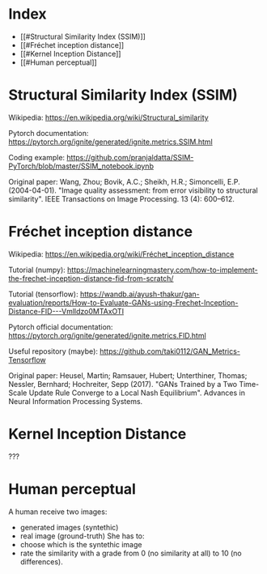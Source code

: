 # Index
- [[#Structural Similarity Index (SSIM)]]
- [[#Fréchet inception distance]]
- [[#Kernel Inception Distance]]
- [[#Human perceptual]]



# Structural Similarity Index (SSIM)
Wikipedia: https://en.wikipedia.org/wiki/Structural_similarity

Pytorch documentation: https://pytorch.org/ignite/generated/ignite.metrics.SSIM.html

Coding example: https://github.com/pranjaldatta/SSIM-PyTorch/blob/master/SSIM_notebook.ipynb 

Original paper: Wang, Zhou; Bovik, A.C.; Sheikh, H.R.; Simoncelli, E.P. (2004-04-01). "Image quality assessment: from error visibility to structural similarity". IEEE Transactions on Image Processing. 13 (4): 600–612.




# Fréchet inception distance
Wikipedia: https://en.wikipedia.org/wiki/Fréchet_inception_distance

Tutorial (numpy): https://machinelearningmastery.com/how-to-implement-the-frechet-inception-distance-fid-from-scratch/

Tutorial (tensorflow): https://wandb.ai/ayush-thakur/gan-evaluation/reports/How-to-Evaluate-GANs-using-Frechet-Inception-Distance-FID---Vmlldzo0MTAxOTI

Pytorch official documentation: https://pytorch.org/ignite/generated/ignite.metrics.FID.html

Useful repository (maybe): https://github.com/taki0112/GAN_Metrics-Tensorflow

Original paper: Heusel, Martin; Ramsauer, Hubert; Unterthiner, Thomas; Nessler, Bernhard; Hochreiter, Sepp (2017). "GANs Trained by a Two Time-Scale Update Rule Converge to a Local Nash Equilibrium". Advances in Neural Information Processing Systems. 


# Kernel Inception Distance
???


# Human perceptual
A human receive two images:
- generated images (syntethic)
- real image (ground-truth)
She has to:
- choose which is the syntethic image
- rate the similarity with a grade from 0 (no similarity at all) to 10 (no differences).
